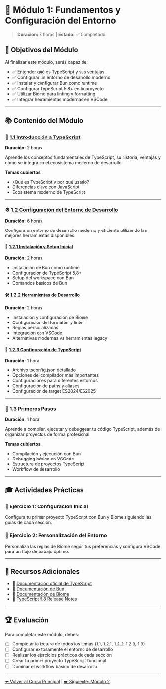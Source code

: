 # 📖 Módulo 1: Fundamentos y Configuración del Entorno

> **Duración:** 8 horas | **Estado:** ✅ Completado

## 🎯 Objetivos del Módulo

Al finalizar este módulo, serás capaz de:

- ✅ Entender qué es TypeScript y sus ventajas
- ✅ Configurar un entorno de desarrollo moderno
- ✅ Instalar y configurar Bun como runtime
- ✅ Configurar TypeScript 5.8+ en tu proyecto
- ✅ Utilizar Biome para linting y formatting
- ✅ Integrar herramientas modernas en VSCode

---

## 📚 Contenido del Módulo

### 🎯 [1.1 Introducción a TypeScript](./01-introduccion-typescript.md)

**Duración:** 2 horas

Aprende los conceptos fundamentales de TypeScript, su historia, ventajas y cómo se integra en el ecosistema moderno de desarrollo.

**Temas cubiertos:**

- ¿Qué es TypeScript y por qué usarlo?
- Diferencias clave con JavaScript
- Ecosistema moderno de TypeScript

---

### ⚙️ [1.2 Configuración del Entorno de Desarrollo](./02-configuracion-entorno.md)

**Duración:** 6 horas

Configura un entorno de desarrollo moderno y eficiente utilizando las mejores herramientas disponibles.

#### 🔧 [1.2.1 Instalación y Setup Inicial](./02-1-instalacion-setup.md)

**Duración:** 2 horas

- Instalación de Bun como runtime
- Configuración de TypeScript 5.8+
- Setup del workspace con Bun
- Comandos básicos de Bun

#### 🛠️ [1.2.2 Herramientas de Desarrollo](./02-2-herramientas-desarrollo.md)

**Duración:** 2 horas

- Instalación y configuración de Biome
- Configuración del formatter y linter
- Reglas personalizadas
- Integración con VSCode
- Alternativas modernas vs herramientas legacy

#### 🔧 [1.2.3 Configuración de TypeScript](./02-3-configuracion-typescript.md)

**Duración:** 1 hora

- Archivo tsconfig.json detallado
- Opciones del compilador más importantes
- Configuraciones para diferentes entornos
- Configuración de paths y aliases
- Configuración de target ES2024/ES2025

---

### 🚀 [1.3 Primeros Pasos](./03-primeros-pasos.md)

**Duración:** 1 hora

Aprende a compilar, ejecutar y debuggear tu código TypeScript, además de organizar proyectos de forma profesional.

**Temas cubiertos:**

- Compilación y ejecución con Bun
- Debugging básico en VSCode
- Estructura de proyectos TypeScript
- Workflow de desarrollo

---

## 🎓 Actividades Prácticas

### 📝 Ejercicio 1: Configuración Inicial

Configura tu primer proyecto TypeScript con Bun y Biome siguiendo las guías de cada sección.

### 📝 Ejercicio 2: Personalización del Entorno

Personaliza las reglas de Biome según tus preferencias y configura VSCode para un flujo de trabajo óptimo.

---

## 📖 Recursos Adicionales

- 🔗 [Documentación oficial de TypeScript](https://www.typescriptlang.org/)
- 🔗 [Documentación de Bun](https://bun.sh/)
- 🔗 [Documentación de Biome](https://biomejs.dev/)
- 🔗 [TypeScript 5.8 Release Notes](https://devblogs.microsoft.com/typescript/)

---

## 🏆 Evaluación

Para completar este módulo, debes:

- [ ] Completar la lectura de todos los temas (1.1, 1.2.1, 1.2.2, 1.2.3, 1.3)
- [ ] Configurar exitosamente el entorno de desarrollo
- [ ] Realizar los ejercicios prácticos de cada sección
- [ ] Crear tu primer proyecto TypeScript funcional
- [ ] Dominar el workflow básico de desarrollo

---

[⬅️ Volver al Curso Principal](../../../README.md) | [➡️ Siguiente: Módulo 2](../Tipos/README.md)
